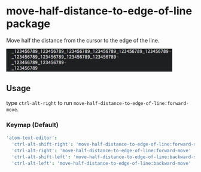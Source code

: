 # move-half-distance-to-edge-of-line package

Move half the distance from the cursor to the edge of the line.


![screenshot](https://github.com/sinogono/move-half-distance-to-edge-of-line/raw/master/docs/xxx.gif)


## Usage
type `ctrl-alt-right` to run `move-half-distance-to-edge-of-line:forward-move`.

### Keymap (Default)
``` cson
'atom-text-editor':
  'ctrl-alt-shift-right': 'move-half-distance-to-edge-of-line:forward-select'
  'ctrl-alt-right': 'move-half-distance-to-edge-of-line:forward-move'
  'ctrl-alt-shift-left': 'move-half-distance-to-edge-of-line:backward-select'
  'ctrl-alt-left': 'move-half-distance-to-edge-of-line:backward-move'
```
